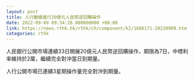 ```yaml
---
layout: post
title: 人行繼續進行20億元人民幣逆回購操作
date: 2022-09-09 09:34:26.000000000 +08:00
link: https://news.rthk.hk/rthk/ch/component/k2/1666171-20220909.htm
categories: rthk
---
```


人民銀行公開市場連續33日開展20億元人民幣逆回購操作，期限為7日，中標利率維持於2厘，繼續完全對沖當日到期量。

人行公開市場已連續3星期操作量完全對沖到期量。
